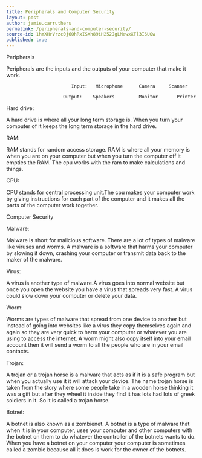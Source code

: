 ```yaml
---
title: Peripherals and Computer Security
layout: post
author: jamie.carruthers
permalink: /peripherals-and-computer-security/
source-id: 1hmXHrVrzc0j6OhRxISXh89iH252JgLMewxXFl3I6UQw
published: true
---
```

Peripherals

Peripherals are the inputs and the outputs of your computer that make it work.

                            Input:   Microphone      Camera     Scanner

                         Output:    Speakers         Monitor       Printer

Hard drive:

A hard drive is where all your long term storage is. When you turn your computer of it keeps the long term storage in the hard drive.

RAM:

RAM stands for random access storage. RAM is where all your memory is when you are on your computer but when you turn the computer off it empties the RAM. The cpu works with the ram to make calculations and things.

CPU:

CPU stands for central processing unit.The cpu makes your computer work by giving instructions for each part of the computer and it makes all the parts of the computer work together.

Computer Security

Malware:

Malware is short for malicious software. There are a lot of types of malware like viruses and worms. A malware is a software that harms your computer by slowing it down, crashing your computer or transmit data back to the maker of the malware.

Virus:

A virus is another type of malware.A virus goes into normal website but once you open the website you have a virus that spreads very fast. A virus could slow down your computer or delete your data.

Worm:

Worms are types of malware that spread from one device to another but instead of going into websites like a virus they copy themselves again and again so they are very quick to harm your computer or whatever you are using to access the internet. A worm might also copy itself into your email account then it will send a worm to all the people who are in your email contacts.

Trojan:

A trojan or a trojan horse is a malware that acts as if it is a safe program but when you actually use it it will attack your device. The name trojan horse is taken from the story where some people take in a wooden horse thinking it was a gift but after they wheel it inside they find it has lots had lots of greek soldiers in it. So it is called a trojan horse.

Botnet:

A botnet is also known as a zombienet. A botnet is a type of malware that when it is in your computer, uses your computer and other computers with the botnet on them to do whatever the controller of the botnets wants to do. When you have a botnet on your computer your computer is sometimes called a zombie because all it does is work for the owner of the botnets.

